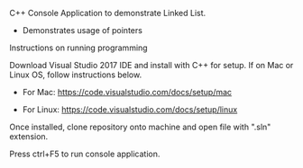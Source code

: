 C++ Console Application to demonstrate Linked List.

  - Demonstrates usage of pointers

Instructions on running programming

Download Visual Studio 2017 IDE and install with C++ for setup. If on Mac or Linux OS, follow instructions below.

  - For Mac: https://code.visualstudio.com/docs/setup/mac

  - For Linux: https://code.visualstudio.com/docs/setup/linux

Once installed, clone repository onto machine and open file with ".sln" extension.

Press ctrl+F5 to run console application.
